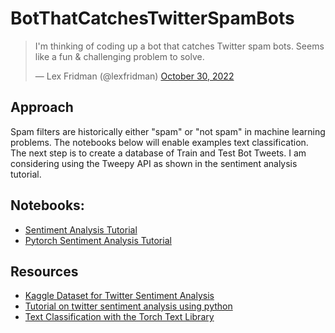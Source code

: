 # BotThatCatchesTwitterSpamBots

<blockquote class="twitter-tweet"><p lang="en" dir="ltr">I&#39;m thinking of coding up a bot that catches Twitter spam bots. Seems like a fun &amp; challenging problem to solve.</p>&mdash; Lex Fridman (@lexfridman) <a href="https://twitter.com/lexfridman/status/1586773611549016067?ref_src=twsrc%5Etfw">October 30, 2022</a></blockquote> 


## Approach
Spam filters are historically either "spam" or "not spam" in machine learning problems. The notebooks below will enable examples text classification. The next step is to create a database of Train and Test Bot Tweets. I am considering using the Tweepy API as shown in the sentiment analysis tutorial.

## Notebooks:
- [Sentiment Analysis Tutorial](./sentiment_analysis_tutorial.ipynb)
- [Pytorch Sentiment Analysis Tutorial](./text_sentiment_ngrams_tutorial.ipynb)

## Resources
- [Kaggle Dataset for Twitter Sentiment Analysis](https://www.kaggle.com/c/twitter-sentiment-analysis2)
- [Tutorial on twitter sentiment analysis using python](https://towardsdatascience.com/step-by-step-twitter-sentiment-analysis-in-python-d6f650ade58d)
- [Text Classification with the Torch Text Library](https://pytorch.org/tutorials/beginner/text_sentiment_ngrams_tutorial.html)
